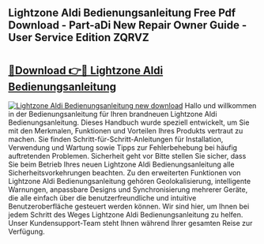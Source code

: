 ## Lightzone Aldi Bedienungsanleitung Free Pdf Download - Part-aDi New Repair Owner Guide - User Service Edition ZQRVZ

# <h2><a href="http://df0pe54.blite.top/?on=Lightzone+Aldi+Bedienungsanleitung">🔗Download 👉🔴 Lightzone Aldi Bedienungsanleitung</a></h2>

[![Lightzone Aldi Bedienungsanleitung new download](https://i.imgur.com/lujVjoI.png)](http://df0pe54.blite.top/?on=Lightzone+Aldi+Bedienungsanleitung)
Hallo und willkommen in der Bedienungsanleitung für Ihren brandneuen Lightzone Aldi Bedienungsanleitung. Dieses Handbuch wurde speziell entwickelt, um Sie mit den Merkmalen, Funktionen und Vorteilen Ihres Produkts vertraut zu machen. Sie finden Schritt-für-Schritt-Anleitungen für Installation, Verwendung und Wartung sowie Tipps zur Fehlerbehebung bei häufig auftretenden Problemen. Sicherheit geht vor Bitte stellen Sie sicher, dass Sie beim Betrieb Ihres neuen Lightzone Aldi Bedienungsanleitung alle Sicherheitsvorkehrungen beachten. Zu den erweiterten Funktionen von Lightzone Aldi Bedienungsanleitung gehören Geolokalisierung, intelligente Warnungen, anpassbare Designs und Synchronisierung mehrerer Geräte, die alle einfach über die benutzerfreundliche und intuitive Benutzeroberfläche gesteuert werden können. Wir sind hier, um Ihnen bei jedem Schritt des Weges Lightzone Aldi Bedienungsanleitung zu helfen. Unser Kundensupport-Team steht Ihnen während Ihrer gesamten Reise zur Verfügung.
